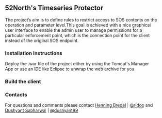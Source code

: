 ## 52North's Timeseries Protector
The project’s aim is to define rules to restrict access to SOS contents on the operation and parameter level.This goal is achieved with a nice graphical user interface to enable the admin user to manage permissions for a particular enforcement point, which is the connection point for the client instead of the original SOS endpoint.

### Installation Instructions
Deploy the .war file of the project either by using the Tomcat's Manager App or use an IDE like Eclipse to unwrap the web archive for you

### Build the client


### Contacts

For questions and comments please contact [Henning Bredel](mailto:h.bredel@52north.org) | [@ridoo](https://github.com/ridoo)
and [Dushyant Sabharwal](mailto:d.sabharwal@52north.org) | [@dushyant89](https://github.com/dushyant89)
